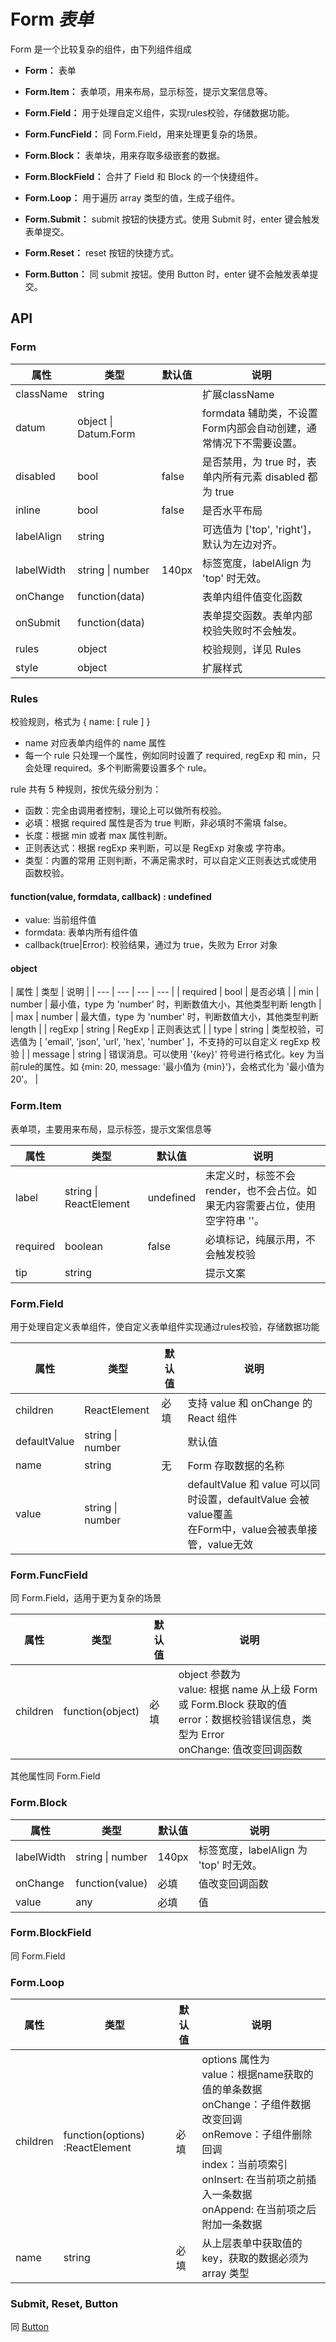 # Form *表单*

Form 是一个比较复杂的组件，由下列组件组成

- **Form：** 表单
- **Form.Item：** 表单项，用来布局，显示标签，提示文案信息等。
- **Form.Field：** 用于处理自定义组件，实现rules校验，存储数据功能。
- **Form.FuncField：** 同 Form.Field，用来处理更复杂的场景。
- **Form.Block：** 表单块，用来存取多级嵌套的数据。
- **Form.BlockField：** 合并了 Field 和 Block 的一个快捷组件。
- **Form.Loop：** 用于遍历 array 类型的值，生成子组件。

- **Form.Submit：** submit 按钮的快捷方式。使用 Submit 时，enter 键会触发表单提交。
- **Form.Reset：** reset 按钮的快捷方式。
- **Form.Button：** 同 submit 按钮。使用 Button 时，enter 键不会触发表单提交。

<example />

## API

### Form
| 属性 | 类型 | 默认值 | 说明 |
| --- | --- | --- | --- |
| className | string | | 扩展className |
| datum | object \| Datum.Form | | formdata 辅助类，不设置Form内部会自动创建，通常情况下不需要设置。 |
| disabled | bool | false | 是否禁用，为 true 时，表单内所有元素 disabled 都为 true |
| inline | bool | false | 是否水平布局 |
| labelAlign | string | | 可选值为 \['top', 'right']，默认为左边对齐。 |
| labelWidth | string \| number | 140px | 标签宽度，labelAlign 为 'top' 时无效。 |
| onChange | function(data) | | 表单内组件值变化函数 |
| onSubmit | function(data) | | 表单提交函数。表单内部校验失败时不会触发。 |
| rules | object | | 校验规则，详见 Rules |
| style | object | | 扩展样式 |

### Rules
校验规则，格式为 { name: \[ rule ] }

- name 对应表单内组件的 name 属性
- 每一个 rule 只处理一个属性，例如同时设置了 required, regExp 和 min，只会处理 required。多个判断需要设置多个 rule。

rule 共有 5 种规则，按优先级分别为：

- 函数：完全由调用者控制，理论上可以做所有校验。
- 必填：根据 required 属性是否为 true 判断，非必填时不需填 false。
- 长度：根据 min 或者 max 属性判断。
- 正则表达式：根据 regExp 来判断，可以是 RegExp 对象或 字符串。
- 类型：内置的常用 正则判断，不满足需求时，可以自定义正则表达式或使用 函数校验。

#### function(value, formdata, callback) : undefined

- value: 当前组件值
- formdata: 表单内所有组件值
- callback(true|Error): 校验结果，通过为 true，失败为 Error 对象

#### object

| 属性 | 类型 | 说明 |
| --- | --- | --- | --- |
| required | bool | 是否必填 |
| min | number | 最小值，type 为 'number' 时，判断数值大小，其他类型判断 length |
| max | number | 最大值，type 为 'number' 时，判断数值大小，其他类型判断 length |
| regExp | string \| RegExp | 正则表达式 |
| type | string | 类型校验，可选值为 \[ 'email', 'json', 'url', 'hex', 'number' ]，不支持的可以自定义 regExp 校验 |
| message | string | 错误消息。可以使用 '{key}' 符号进行格式化。key 为当前rule的属性。如 {min: 20, message: '最小值为 {min}'}，会格式化为 '最小值为 20'。 |

### Form.Item
表单项，主要用来布局，显示标签，提示文案信息等

| 属性 | 类型 | 默认值 | 说明 |
| --- | --- | --- | --- |
| label | string \| ReactElement | undefined | 未定义时，标签不会render，也不会占位。如果无内容需要占位，使用空字符串 ''。 |
| required | boolean | false | 必填标记，纯展示用，不会触发校验 |
| tip | string | | 提示文案 |

### Form.Field
用于处理自定义表单组件，使自定义表单组件实现通过rules校验，存储数据功能

| 属性 | 类型 | 默认值 | 说明 |
| --- | --- | --- | --- |
| children | ReactElement | 必填 | 支持 value 和 onChange 的 React 组件 |
| defaultValue | string \| number | | 默认值 |
| name | string | 无 | Form 存取数据的名称 |
| value | string \| number | | defaultValue 和 value 可以同时设置，defaultValue 会被value覆盖<br />在Form中，value会被表单接管，value无效 |

### Form.FuncField
同 Form.Field，适用于更为复杂的场景

| 属性 | 类型 | 默认值 | 说明 |
| --- | --- | --- | --- |
| children | function(object) | 必填 | object 参数为<br />value: 根据 name 从上级 Form 或 Form.Block 获取的值<br />error：数据校验错误信息，类型为 Error<br />onChange: 值改变回调函数 |
其他属性同 Form.Field

### Form.Block

| 属性 | 类型 | 默认值 | 说明 |
| --- | --- | --- | --- |
| labelWidth | string \| number | 140px | 标签宽度，labelAlign 为 'top' 时无效。 |
| onChange | function(value) | 必填 | 值改变回调函数 | 
| value | any | 必填 | 值 |

### Form.BlockField

同 Form.Field

### Form.Loop

| 属性 | 类型 | 默认值 | 说明 |
| --- | --- | --- | --- |
| children | function(options) :ReactElement | 必填 | options 属性为<br />value：根据name获取的值的单条数据<br />onChange：子组件数据改变回调<br />onRemove：子组件删除回调<br />index：当前项索引<br />onInsert: 在当前项之前插入一条数据<br />onAppend: 在当前项之后附加一条数据|
| name | string | 必填 | 从上层表单中获取值的key，获取的数据必须为 array 类型 |

### Submit, Reset, Button
同 [Button](#/components/Button)